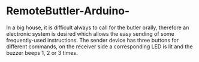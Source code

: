 # RemoteButtler-Arduino-
In a big house, it is difficult always to call for the butler orally, therefore an electronic system is desired which allows the easy sending of some frequently-used instructions. The sender device has three buttons for different commands, on the receiver side a corresponding LED is lit and the buzzer beeps 1, 2 or 3 times.
